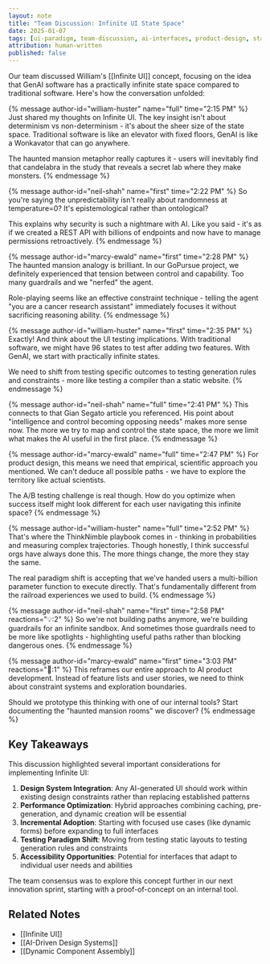 ```yaml
---
layout: note
title: "Team Discussion: Infinite UI State Space"
date: 2025-01-07
tags: [ui-paradigm, team-discussion, ai-interfaces, product-design, state-space]
attribution: human-written
published: false
---
```


Our team discussed William's [[Infinite UI]] concept, focusing on the idea that GenAI software has a practically infinite state space compared to traditional software. Here's how the conversation unfolded:

<div class="conversation">
{% message author-id="william-huster" name="full" time="2:15 PM" %}
Just shared my thoughts on Infinite UI. The key insight isn't about determinism vs non-determinism - it's about the sheer size of the state space. Traditional software is like an elevator with fixed floors, GenAI is like a Wonkavator that can go anywhere.

The haunted mansion metaphor really captures it - users will inevitably find that candelabra in the study that reveals a secret lab where they make monsters.
{% endmessage %}

{% message author-id="neil-shah" name="first" time="2:22 PM" %}
So you're saying the unpredictability isn't really about randomness at temperature=0? It's epistemological rather than ontological?

This explains why security is such a nightmare with AI. Like you said - it's as if we created a REST API with billions of endpoints and now have to manage permissions retroactively.
{% endmessage %}

{% message author-id="marcy-ewald" name="first" time="2:28 PM" %}
The haunted mansion analogy is brilliant. In our GoPursue project, we definitely experienced that tension between control and capability. Too many guardrails and we "nerfed" the agent.

Role-playing seems like an effective constraint technique - telling the agent "you are a cancer research assistant" immediately focuses it without sacrificing reasoning ability.
{% endmessage %}

{% message author-id="william-huster" name="first" time="2:35 PM" %}
Exactly! And think about the UI testing implications. With traditional software, we might have 96 states to test after adding two features. With GenAI, we start with practically infinite states.

We need to shift from testing specific outcomes to testing generation rules and constraints - more like testing a compiler than a static website.
{% endmessage %}

{% message author-id="neil-shah" name="full" time="2:41 PM" %}
This connects to that Gian Segato article you referenced. His point about "intelligence and control becoming opposing needs" makes more sense now. The more we try to map and control the state space, the more we limit what makes the AI useful in the first place.
{% endmessage %}

{% message author-id="marcy-ewald" name="full" time="2:47 PM" %}
For product design, this means we need that empirical, scientific approach you mentioned. We can't deduce all possible paths - we have to explore the territory like actual scientists.

The A/B testing challenge is real though. How do you optimize when success itself might look different for each user navigating this infinite space?
{% endmessage %}

{% message author-id="william-huster" name="full" time="2:52 PM" %}
That's where the ThinkNimble playbook comes in - thinking in probabilities and measuring complex trajectories. Though honestly, I think successful orgs have always done this. The more things change, the more they stay the same.

The real paradigm shift is accepting that we've handed users a multi-billion parameter function to execute directly. That's fundamentally different from the railroad experiences we used to build.
{% endmessage %}

{% message author-id="neil-shah" name="first" time="2:58 PM" reactions="💡:2" %}
So we're not building paths anymore, we're building guardrails for an infinite sandbox. And sometimes those guardrails need to be more like spotlights - highlighting useful paths rather than blocking dangerous ones.
{% endmessage %}

{% message author-id="marcy-ewald" name="first" time="3:03 PM" reactions="🎯:1" %}
This reframes our entire approach to AI product development. Instead of feature lists and user stories, we need to think about constraint systems and exploration boundaries.

Should we prototype this thinking with one of our internal tools? Start documenting the "haunted mansion rooms" we discover?
{% endmessage %}
</div>

## Key Takeaways

This discussion highlighted several important considerations for implementing Infinite UI:

1. **Design System Integration**: Any AI-generated UI should work within existing design constraints rather than replacing established patterns
2. **Performance Optimization**: Hybrid approaches combining caching, pre-generation, and dynamic creation will be essential
3. **Incremental Adoption**: Starting with focused use cases (like dynamic forms) before expanding to full interfaces
4. **Testing Paradigm Shift**: Moving from testing static layouts to testing generation rules and constraints
5. **Accessibility Opportunities**: Potential for interfaces that adapt to individual user needs and abilities

The team consensus was to explore this concept further in our next innovation sprint, starting with a proof-of-concept on an internal tool.

## Related Notes

- [[Infinite UI]]
- [[AI-Driven Design Systems]]
- [[Dynamic Component Assembly]]
